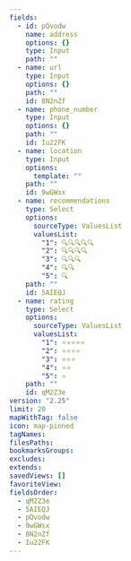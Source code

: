 ```yaml
---
fields:
  - id: pQvodw
    name: address
    options: {}
    type: Input
    path: ""
  - name: url
    type: Input
    options: {}
    path: ""
    id: 8N2nZf
  - name: phone_number
    type: Input
    options: {}
    path: ""
    id: Iu22FK
  - name: location
    type: Input
    options:
      template: ""
    path: ""
    id: 9wGWsx
  - name: recommendations
    type: Select
    options:
      sourceType: ValuesList
      valuesList:
        "1": 🔍🔍🔍🔍🔍
        "2": 🔍🔍🔍🔍
        "3": 🔍🔍🔍
        "4": 🔍🔍
        "5": 🔍
    path: ""
    id: 5AIEQJ
  - name: rating
    type: Select
    options:
      sourceType: ValuesList
      valuesList:
        "1": ⭐️⭐️⭐️⭐️⭐️
        "2": ⭐️⭐️⭐️⭐️
        "3": ⭐️⭐️⭐️
        "4": ⭐️⭐️
        "5": ⭐️
    path: ""
    id: qM2Z3e
version: "2.25"
limit: 20
mapWithTag: false
icon: map-pinned
tagNames: 
filesPaths: 
bookmarksGroups: 
excludes: 
extends: 
savedViews: []
favoriteView: 
fieldsOrder:
  - qM2Z3e
  - 5AIEQJ
  - pQvodw
  - 9wGWsx
  - 8N2nZf
  - Iu22FK
---
```

